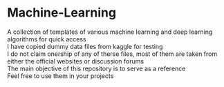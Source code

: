 # Machine-Learning
A collection of templates of various machine learning and deep learning algorithms for quick access <br />
I have copied dummy data files from kaggle for testing <br />
I do not claim onership of any of therse files, most of them are taken from either the official websites or discussion forums<br/>
The main objective of this repository is to serve as a reference <br/>
Feel free to use them in your projects 
